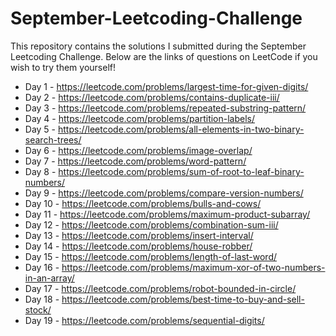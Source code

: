 # September-Leetcoding-Challenge

This repository contains the solutions I submitted during the September Leetcoding Challenge. Below are the links of questions on LeetCode if you wish to try them yourself!

* Day 1 - https://leetcode.com/problems/largest-time-for-given-digits/
* Day 2 - https://leetcode.com/problems/contains-duplicate-iii/
* Day 3 - https://leetcode.com/problems/repeated-substring-pattern/
* Day 4 - https://leetcode.com/problems/partition-labels/
* Day 5 - https://leetcode.com/problems/all-elements-in-two-binary-search-trees/
* Day 6 - https://leetcode.com/problems/image-overlap/
* Day 7 - https://leetcode.com/problems/word-pattern/
* Day 8 - https://leetcode.com/problems/sum-of-root-to-leaf-binary-numbers/
* Day 9 - https://leetcode.com/problems/compare-version-numbers/
* Day 10 - https://leetcode.com/problems/bulls-and-cows/
* Day 11 - https://leetcode.com/problems/maximum-product-subarray/
* Day 12 - https://leetcode.com/problems/combination-sum-iii/
* Day 13 - https://leetcode.com/problems/insert-interval/
* Day 14 - https://leetcode.com/problems/house-robber/
* Day 15 - https://leetcode.com/problems/length-of-last-word/
* Day 16 - https://leetcode.com/problems/maximum-xor-of-two-numbers-in-an-array/
* Day 17 - https://leetcode.com/problems/robot-bounded-in-circle/
* Day 18 - https://leetcode.com/problems/best-time-to-buy-and-sell-stock/
* Day 19 - https://leetcode.com/problems/sequential-digits/
